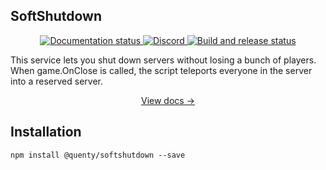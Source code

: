 ## SoftShutdown
<div align="center">
  <a href="http://quenty.github.io/NevermoreEngine/">
    <img src="https://github.com/Quenty/NevermoreEngine/actions/workflows/docs.yml/badge.svg" alt="Documentation status" />
  </a>
  <a href="https://discord.gg/mhtGUS8">
    <img src="https://img.shields.io/discord/385151591524597761?color=5865F2&label=discord&logo=discord&logoColor=white" alt="Discord" />
  </a>
  <a href="https://github.com/Quenty/NevermoreEngine/actions">
    <img src="https://github.com/Quenty/NevermoreEngine/actions/workflows/build.yml/badge.svg" alt="Build and release status" />
  </a>
</div>

This service lets you shut down servers without losing a bunch of players. When game.OnClose is called, the script teleports everyone in the server into a reserved server.

<div align="center"><a href="https://quenty.github.io/NevermoreEngine/api/SoftShutdownService">View docs →</a></div>

## Installation
```
npm install @quenty/softshutdown --save
```
